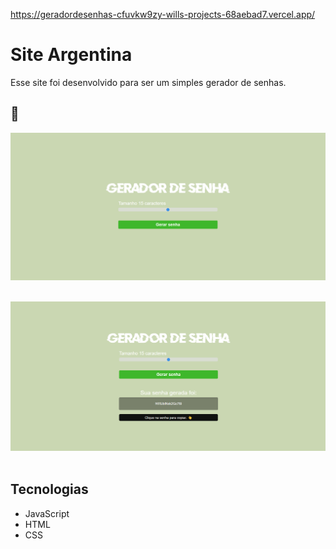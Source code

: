 https://geradordesenhas-cfuvkw9zy-wills-projects-68aebad7.vercel.app/
# Site Argentina
Esse site foi desenvolvido para ser um simples gerador de senhas. 

## :camera_flash: 
<!-- You can add more screenshots here if you like -->


<img src="Gerador/Captura de tela 2024-06-05 164326.png" width="700px">&emsp;

<img src="Gerador/Captura de tela 2024-06-05 164335.png" width="700px">&emsp;

## Tecnologias

* JavaScript
* HTML
* CSS
